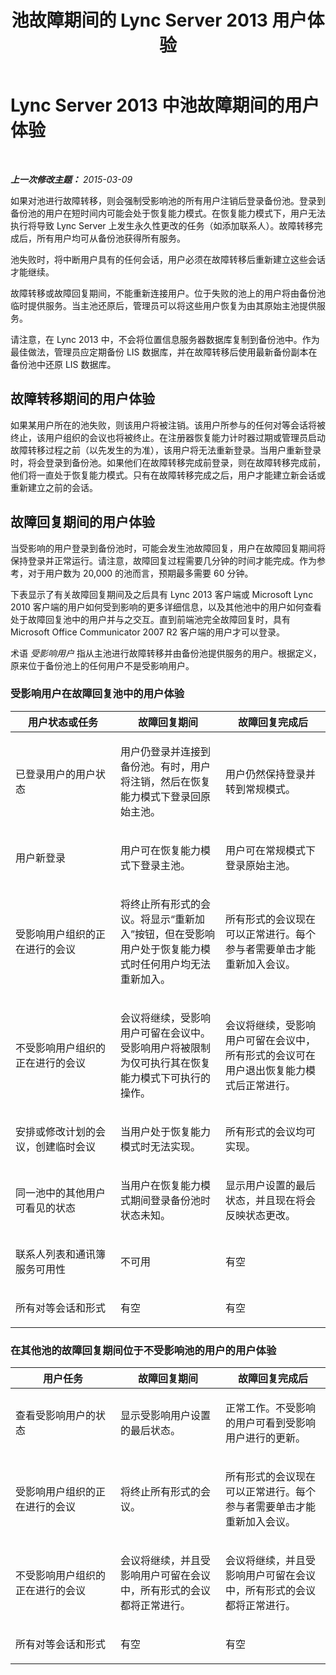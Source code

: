 ﻿---
title: 池故障期间的 Lync Server 2013 用户体验
TOCTitle: 池故障期间的用户体验
ms:assetid: b224b0d0-87e3-4cac-ae87-f45f54fabb49
ms:mtpsurl: https://technet.microsoft.com/zh-cn/library/JJ205184(v=OCS.15)
ms:contentKeyID: 49313983
ms.date: 05/19/2016
mtps_version: v=OCS.15
ms.translationtype: HT
---

# Lync Server 2013 中池故障期间的用户体验

 

_**上一次修改主题：** 2015-03-09_

如果对池进行故障转移，则会强制受影响池的所有用户注销后登录备份池。登录到备份池的用户在短时间内可能会处于恢复能力模式。在恢复能力模式下，用户无法执行将导致 Lync Server 上发生永久性更改的任务（如添加联系人）。故障转移完成后，所有用户均可从备份池获得所有服务。

池失败时，将中断用户具有的任何会话，用户必须在故障转移后重新建立这些会话才能继续。

故障转移或故障回复期间，不能重新连接用户。位于失败的池上的用户将由备份池临时提供服务。当主池还原后，管理员可以将这些用户恢复为由其原始主池提供服务。

请注意，在 Lync 2013 中，不会将位置信息服务器数据库复制到备份池中。作为最佳做法，管理员应定期备份 LIS 数据库，并在故障转移后使用最新备份副本在备份池中还原 LIS 数据库。

## 故障转移期间的用户体验

如果某用户所在的池失败，则该用户将被注销。该用户所参与的任何对等会话将被终止，该用户组织的会议也将被终止。在注册器恢复能力计时器过期或管理员启动故障转移过程之前（以先发生的为准），该用户将无法重新登录。当用户重新登录时，将会登录到备份池。如果他们在故障转移完成前登录，则在故障转移完成前，他们将一直处于恢复能力模式。只有在故障转移完成之后，用户才能建立新会话或重新建立之前的会话。

## 故障回复期间的用户体验

当受影响的用户登录到备份池时，可能会发生池故障回复，用户在故障回复期间将保持登录并正常运行。请注意，故障回复过程需要几分钟的时间才能完成。作为参考，对于用户数为 20,000 的池而言，预期最多需要 60 分钟。

下表显示了有关故障回复期间及之后具有 Lync 2013 客户端或 Microsoft Lync 2010 客户端的用户如何受到影响的更多详细信息，以及其他池中的用户如何查看处于故障回复池中的用户并与之交互。直到前端池完全故障回复时，具有 Microsoft Office Communicator 2007 R2 客户端的用户才可以登录。

术语 *受影响用户* 指从主池进行故障转移并由备份池提供服务的用户。根据定义，原来位于备份池上的任何用户不是受影响用户。

### 受影响用户在故障回复池中的用户体验

<table>
<colgroup>
<col style="width: 33%" />
<col style="width: 33%" />
<col style="width: 33%" />
</colgroup>
<thead>
<tr class="header">
<th>用户状态或任务</th>
<th>故障回复期间</th>
<th>故障回复完成后</th>
</tr>
</thead>
<tbody>
<tr class="odd">
<td><p>已登录用户的用户状态</p></td>
<td><p>用户仍登录并连接到备份池。有时，用户将注销，然后在恢复能力模式下登录回原始主池。</p></td>
<td><p>用户仍然保持登录并转到常规模式。</p></td>
</tr>
<tr class="even">
<td><p>用户新登录</p></td>
<td><p>用户可在恢复能力模式下登录主池。</p></td>
<td><p>用户可在常规模式下登录原始主池。</p></td>
</tr>
<tr class="odd">
<td><p>受影响用户组织的正在进行的会议</p></td>
<td><p>将终止所有形式的会议。将显示“重新加入”按钮，但在受影响用户处于恢复能力模式时任何用户均无法重新加入。</p></td>
<td><p>所有形式的会议现在可以正常进行。每个参与者需要单击才能重新加入会议。</p></td>
</tr>
<tr class="even">
<td><p>不受影响用户组织的正在进行的会议</p></td>
<td><p>会议将继续，受影响用户可留在会议中。受影响用户将被限制为仅可执行其在恢复能力模式下可执行的操作。</p></td>
<td><p>会议将继续，受影响用户可留在会议中，所有形式的会议可在用户退出恢复能力模式后正常进行。</p></td>
</tr>
<tr class="odd">
<td><p>安排或修改计划的会议，创建临时会议</p></td>
<td><p>当用户处于恢复能力模式时无法实现。</p></td>
<td><p>所有形式的会议均可实现。</p></td>
</tr>
<tr class="even">
<td><p>同一池中的其他用户可看见的状态</p></td>
<td><p>当用户在恢复能力模式期间登录备份池时状态未知。</p></td>
<td><p>显示用户设置的最后状态，并且现在将会反映状态更改。</p></td>
</tr>
<tr class="odd">
<td><p>联系人列表和通讯簿服务可用性</p></td>
<td><p>不可用</p></td>
<td><p>有空</p></td>
</tr>
<tr class="even">
<td><p>所有对等会话和形式</p></td>
<td><p>有空</p></td>
<td><p>有空</p></td>
</tr>
</tbody>
</table>


### 在其他池的故障回复期间位于不受影响池的用户的用户体验

<table>
<colgroup>
<col style="width: 33%" />
<col style="width: 33%" />
<col style="width: 33%" />
</colgroup>
<thead>
<tr class="header">
<th>用户任务</th>
<th>故障回复期间</th>
<th>故障回复完成后</th>
</tr>
</thead>
<tbody>
<tr class="odd">
<td><p>查看受影响用户的状态</p></td>
<td><p>显示受影响用户设置的最后状态。</p></td>
<td><p>正常工作。不受影响的用户可看到受影响用户进行的更新。</p></td>
</tr>
<tr class="even">
<td><p>受影响用户组织的正在进行的会议</p></td>
<td><p>将终止所有形式的会议。</p></td>
<td><p>所有形式的会议现在可以正常进行。每个参与者需要单击才能重新加入会议。</p></td>
</tr>
<tr class="odd">
<td><p>不受影响用户组织的正在进行的会议</p></td>
<td><p>会议将继续，并且受影响用户可留在会议中，所有形式的会议都将正常进行。</p></td>
<td><p>会议将继续，并且受影响用户可留在会议中，所有形式的会议都将正常进行。</p></td>
</tr>
<tr class="even">
<td><p>所有对等会话和形式</p></td>
<td><p>有空</p></td>
<td><p>有空</p></td>
</tr>
</tbody>
</table>

